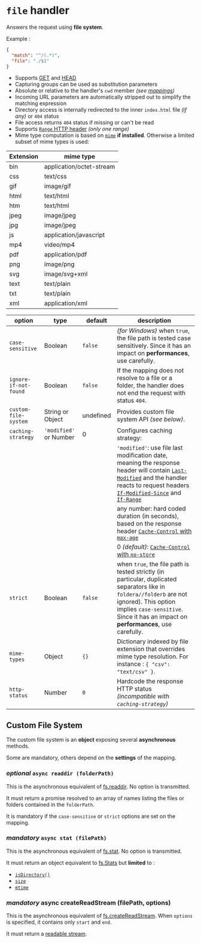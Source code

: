 # `file` handler

Answers the request using **file system**.

Example :
```json
{
  "match": "^/(.*)",
  "file": "./$1"
}
```

* Supports [GET](https://developer.mozilla.org/en-US/docs/Web/HTTP/Methods/GET) and [HEAD](https://developer.mozilla.org/en-US/docs/Web/HTTP/Methods/HEAD)
* Capturing groups can be used as substitution parameters
* Absolute or relative to the handler's `cwd` member *(see [mappings](configuration.md#mappings))*
* Incoming URL parameters are automatically stripped out to simplify the matching expression
* Directory access is internally redirected to the inner `index.html` file *(if any)* or `404` status
* File access returns `404` status if missing or can't be read
* Supports [`Range` HTTP header](https://developer.mozilla.org/en-US/docs/Web/HTTP/Headers/Range) *(only one range)*
* Mime type computation is based on [`mime`](https://www.npmjs.com/package/mime) **if installed**. Otherwise a limited subset of mime types is used:

|Extension|mime type|
|---|---|
|bin|application/octet-stream|
|css|text/css|
|gif|image/gif|
|html|text/html|
|htm|text/html|
|jpeg|image/jpeg|
|jpg|image/jpeg|
|js|application/javascript|
|mp4|video/mp4|
|pdf|application/pdf|
|png|image/png|
|svg|image/svg+xml|
|text|text/plain|
|txt|text/plain|
|xml|application/xml|

| option | type | default | description |
|---|---|---|---|
| `case-sensitive` | Boolean | `false` | *(for Windows)* when `true`, the file path is tested case sensitively. Since it has an impact on **performances**, use carefully. |
| `ignore-if-not-found` | Boolean | `false` | If the mapping does not resolve to a file or a folder, the handler does not end the request with status `404`. |
| `custom-file-system` | String or Object | undefined | Provides custom file system API *(see below)*. |
| `caching-strategy` | `'modified'` or Number | 0 | Configures caching strategy:  |
|||| `'modified'`: use file last modification date, meaning the response header will contain [`Last-Modified`](https://developer.mozilla.org/fr/docs/Web/HTTP/Headers/Last-Modified) and the handler reacts to request headers [`If-Modified-Since`](https://developer.mozilla.org/en-US/docs/Web/HTTP/Headers/If-Modified-Since) and [`If-Range`](https://developer.mozilla.org/en-US/docs/Web/HTTP/Headers/If-Range)  |
|||| any number: hard coded duration (in seconds), based on the response header [`Cache-Control` with `max-age`](https://developer.mozilla.org/en-US/docs/Web/HTTP/Headers/Cache-Control) |
|||| 0 *(default)*: [`Cache-Control` with `no-store`](https://developer.mozilla.org/en-US/docs/Web/HTTP/Headers/Cache-Control) |
| `strict` | Boolean | `false` | when `true`, the file path is tested strictly (in particular, duplicated separators like in `foldera//folderb` are not ignored). This option implies `case-sensitive`. Since it has an impact on **performances**, use carefully. |
| `mime-types` | Object | `{}` | Dictionary indexed by file extension that overrides mime type resolution. For instance : `{ "csv": "text/csv" }`. |
| `http-status` | Number | `0` | Hardcode the response HTTP status *(incompatible with `caching-strategy`)*|

## Custom File System

The custom file system is an **object** exposing several **asynchronous** methods.

Some are mandatory, others depend on the **settings** of the mapping.

### *optional* `async readdir (folderPath)`

This is the asynchronous equivalent of [fs.readdir](https://nodejs.org/api/fs.html#fs_fs_readdir_path_options_callback). No option is transmitted.

It must return a promise resolved to an array of names listing the files or folders contained in the `folderPath`.

It is mandatory if the `case-sensitive` or `strict` options are set on the mapping.

### *mandatory* `async stat (filePath)`

This is the asynchronous equivalent of [fs.stat](https://nodejs.org/api/fs.html#fs_fs_stat_path_options_callback). No option is transmitted.

It must return an object equivalent to [fs.Stats](https://nodejs.org/api/fs.html#fs_class_fs_stats) but **limited** to :
* [`isDirectory()`](https://nodejs.org/api/fs.html#fs_stats_isdirectory)
* [`size`](https://nodejs.org/api/fs.html#fs_stats_size)
* [`mtime`](https://nodejs.org/api/fs.html#fs_stats_mtime)

### *mandatory* async createReadStream (filePath, options)

This is the asynchronous equivalent of [fs.createReadStream](https://nodejs.org/api/fs.html#fs_fs_createreadstream_path_options).  When `options` is specified, it contains only `start` and `end`.

It  must return a [readable stream](https://nodejs.org/api/fs.html#stream_class_stream_readable).
